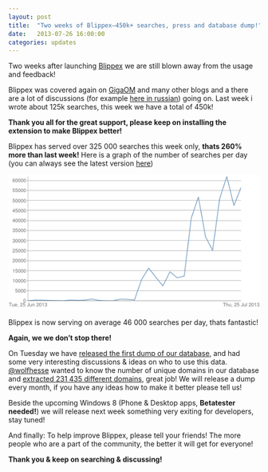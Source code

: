 ```yaml
---
layout: post
title:  "Two weeks of Blippex—450k+ searches, press and database dump!"
date:   2013-07-26 16:00:00
categories: updates
---
```


Two weeks after launching [Blippex](https://www.blippex.org/) we are still blown away from the usage and feedback! 

Blippex was covered again on [GigaOM](hhttp://gigaom.com/2013/07/25/how-blippex-handles-the-data-behind-its-time-driven-search-engine//) and many other blogs and a there are a lot of discussions (for example [here in russian](http://habrahabr.ru/post/187088/)) going on. Last week i wrote about 125k searches, this week we have a total of 450k!<!-- more -->

**Thank you all for the great support, please keep on installing the extension to make Blippex better!**

Blippex has served over 325 000 searches this week only, **thats 260% more than last week!** Here is a graph of the number of searches per day (you can always see the latest version [here](https://www.blippex.org/status))

![Searches on Blippex](/css/img/posts/searches-per-day1.png)

Blippex is now serving on average 46 000 searches per day, thats fantastic!

**Again, we we don’t stop there!**

On Tuesday we have [released the first dump of our database](http://127.0.0.1:4000/updates/2013/07/23/First-database-dump.html), and had some very interesting discussions & ideas on who to use this data.
[@wolfhesse](https://twitter.com/wolfhesse/status/360426512316514305) wanted to know the number of unique domains in our database and [extracted 231 435 different domains](https://github.com/wolfhesse/r20130523/blob/master/data.d/rel.r.d/export.roots.r20130725.lst.gz), great job! We will release a dump every month, if you have any ideas how to make it better please tell us!


Beside the upcoming Windows 8 (Phone & Desktop apps, **Betatester needed!**) we will release next week something very exiting for developers, stay tuned!

And finally: To help improve Blippex, please tell your friends! The more people who are a part of the community, the better it will get for everyone!

**Thank you &amp; keep on searching & discussing!**
